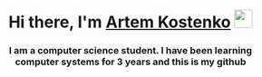 <h1 align="center">Hi there, I'm <a href="https://daniilshat.ru/" target="_blank">Artem Kostenko</a> 
<img src="https://github.com/blackcater/blackcater/raw/main/images/Hi.gif" height="32"/></h1>
<h3 align="center">I am a computer science student. I have been learning computer systems for 3 years and this is my github</h3>
